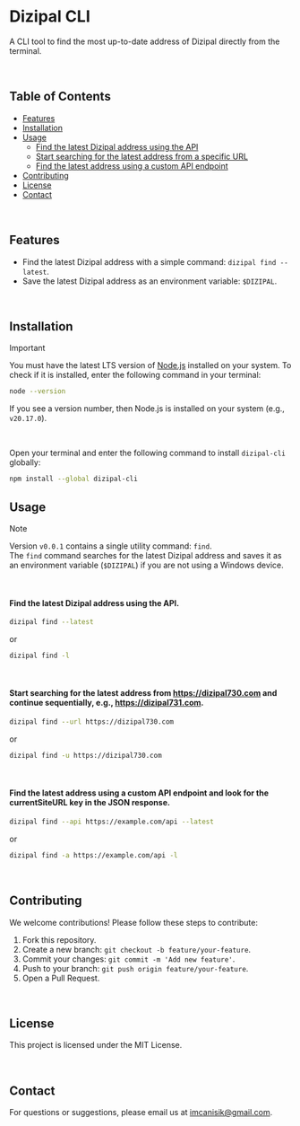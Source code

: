# Dizipal CLI

A CLI tool to find the most up-to-date address of Dizipal directly from the terminal.

<br>


## Table of Contents
- [Features](#features)
- [Installation](#installation)
- [Usage](#usage)
  - [Find the latest Dizipal address using the API](#find-the-latest-dizipal-address-using-the-api)
  - [Start searching for the latest address from a specific URL](#start-searching-for-the-latest-address-from-httpsdizipal730com-and-continue-sequentially-eg-httpsdizipal731com)
  - [Find the latest address using a custom API endpoint](#find-the-latest-address-using-a-custom-api-endpoint-and-look-for-the-currentsiteurl-key-in-the-json-response)
- [Contributing](#contributing)
- [License](#license)
- [Contact](#contact)

<br>

## Features
- Find the latest Dizipal address with a simple command: `dizipal find --latest`.
- Save the latest Dizipal address as an environment variable: `$DIZIPAL`.

<br>

## Installation
> [!IMPORTANT]  
> You must have the latest LTS version of [Node.js](https://nodejs.org) installed on your system. To check if it is installed, enter the following command in your terminal:
> ```bash
> node --version
> ```
> If you see a version number, then Node.js is installed on your system (e.g., `v20.17.0`).

<br>

Open your terminal and enter the following command to install `dizipal-cli` globally:
```bash
npm install --global dizipal-cli
```

## Usage

> [!NOTE]   
> Version `v0.0.1` contains a single utility command: `find`.   
> The `find` command searches for the latest Dizipal address and saves it as an environment variable (`$DIZIPAL`) if you are not using a Windows device.

<br>

#### Find the latest Dizipal address using the API.

```bash
dizipal find --latest
```

or 
```bash
dizipal find -l
```

<br>

#### Start searching for the latest address from <https://dizipal730.com> and continue sequentially, e.g., <https://dizipal731.com>.

```bash
dizipal find --url https://dizipal730.com
```

or
```bash
dizipal find -u https://dizipal730.com
```

<br>

#### Find the latest address using a custom API endpoint and look for the currentSiteURL key in the JSON response.

```bash
dizipal find --api https://example.com/api --latest
```

or
```bash
dizipal find -a https://example.com/api -l
```

<br>

## Contributing
We welcome contributions! Please follow these steps to contribute:

1. Fork this repository.
2. Create a new branch: `git checkout -b feature/your-feature`.
3. Commit your changes: `git commit -m 'Add new feature'`.
4. Push to your branch: `git push origin feature/your-feature`.
5. Open a Pull Request.

<br>

## License
This project is licensed under the MIT License.

<br>

## Contact
For questions or suggestions, please email us at imcanisik@gmail.com.
